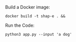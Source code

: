 Build a Docker image:
```
docker build -t shap-e . &&
```

Run the Code:
```
python3 app.py --input 'a dog'
```